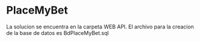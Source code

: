 # PlaceMyBet
La solucion se encuentra en la carpeta WEB API.
El archivo para la creacion de la base de datos es BdPlaceMyBet.sql
